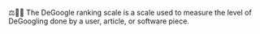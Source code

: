 ⚖️🚫️🔟️ The DeGoogle ranking scale is a scale used to measure the level of DeGoogling done by a user, article, or software piece.
